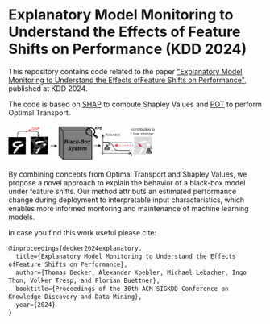 # Explanatory Model Monitoring to Understand the Effects of Feature Shifts on Performance (KDD 2024)

This repository contains code related to the paper ["Explanatory Model Monitoring to Understand the Effects ofFeature Shifts on Performance"](https://doi.org/10.1145/3637528.3671959), published at KDD 2024. 

The code is based on [SHAP](https://shap.readthedocs.io/en/latest/) to compute Shapley Values and [POT](https://pythonot.github.io/index.html) to perform Optimal Transport. 

<img src="intro_figure.png" alt="intro" width="300"/>

By combining concepts from Optimal Transport and Shapley Values, we propose a novel approach to explain the behavior of a black-box model under feature shifts. Our method attributs an estimated performance change during deployment to interpretable input characteristics, which enables more informed montoring and maintenance of machine learning models.

In case you find this work useful please cite:

```
@inproceedings{decker2024explanatory,
  title={Explanatory Model Monitoring to Understand the Effects ofFeature Shifts on Performance},
  author={Thomas Decker, Alexander Koebler, Michael Lebacher, Ingo Thon, Volker Tresp, and Florian Buettner},
  booktitle={Proceedings of the 30th ACM SIGKDD Conference on Knowledge Discovery and Data Mining},
  year={2024}
}
```